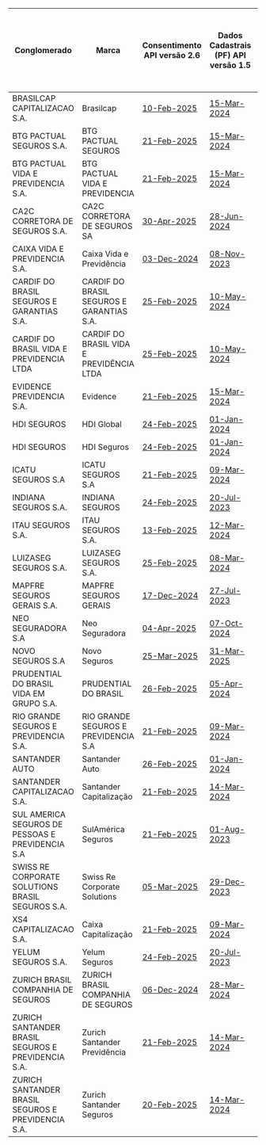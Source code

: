 |                         Conglomerado                          |                     Marca                     |                                                                                                  Consentimento API versão 2.6                                                                                                   |                                                                                                              Dados Cadastrais (PF) API versão 1.5                                                                                                               |                                                                                                              Dados Cadastrais (PJ) API versão 1.5                                                                                                               |                                                                                                     Resources API versão 2.4                                                                                                      | Aceitação e Sucursal no exterior API versão 1.3 | Riscos Financeiros API versão 1.3.1 |                                                                                                                Patrimonial API versão 1.4                                                                                                                 |                                                                                                          Responsabilidade API versão 1.3                                                                                                           |
|----------------------------------------------------|-------------------------------------------|------------------------------------------------------------------------------------------------------------------------------------------------------------------------------------------------------|------------------------------------------------------------------------------------------------------------------------------------------------------------------------------------------------------------------------------|------------------------------------------------------------------------------------------------------------------------------------------------------------------------------------------------------------------------------|------------------------------------------------------------------------------------------------------------------------------------------------------------------------------------------------------------|---|---|----------------------------------------------------------------------------------------------------------------------------------------------------------------------------------------------------------------------------------|----------------------------------------------------------------------------------------------------------------------------------------------------------------------------------------------------------------------|
| BRASILCAP CAPITALIZACAO S.A.                       | Brasilcap                                 | [10-Feb-2025](https://github.com/br-openinsurance/Conformance/blob/main/submissions/functional/consents/2.6.0/15138043_Brasilcap_consents_v2.6.0_07-02-2025.json)                                    | [15-Mar-2024](https://github.com/br-openinsurance/Conformance/blob/main/submissions/functional/customers-personal/1.5.0/15138043_Open-Insurance-Fase-2_customers-personal_v1.5_15-03-2024.json)                              | [15-Mar-2024](https://github.com/br-openinsurance/Conformance/blob/main/submissions/functional/customers-business/1.5.0/15138043_Open-Insurance-Fase-2_customers-business_v1.5_15-03-2024.json)                              | [15-Mar-2024](https://github.com/br-openinsurance/Conformance/blob/main/submissions/functional/resources/2.4.0/15138043_Open-Insurance-Fase-2_resources_v2.4_15-03-2024.json)                              |   |   |                                                                                                                                                                                                                                  |                                                                                                                                                                                                                      |
| BTG PACTUAL SEGUROS S.A.                           | BTG PACTUAL SEGUROS                       | [21-Feb-2025](https://github.com/br-openinsurance/Conformance/blob/main/submissions/functional/consents/2.6.0/32724962_BTG-Pactual-Seguros-OPIN-v2.0.0_consents_v2.6.0_11-04-2025.json)              | [15-Mar-2024](https://github.com/br-openinsurance/Conformance/blob/main/submissions/functional/customers-personal/1.5.0/32724962_BTG-Pactual-Seguros-OPIN-v1.0.0_customers-personal_v1.5_28-02-2024.json)                    | [13-Mar-2024](https://github.com/br-openinsurance/Conformance/blob/main/submissions/functional/customers-business/1.5.0/32724962_BTG-Pactual-Seguros-OPIN-v1.0.0_customers-business_v1.5_28-02-2024.json)                    | [15-Mar-2024](https://github.com/br-openinsurance/Conformance/blob/main/submissions/functional/resources/2.4.0/32724962_BTG-Pactual-Seguros-OPIN-v1.0.0_resources_v2.4_05-03-2024.json)                    |   |   |                                                                                                                                                                                                                                  |                                                                                                                                                                                                                      |
| BTG PACTUAL VIDA E PREVIDENCIA S.A.                | BTG PACTUAL VIDA E PREVIDENCIA            | [21-Feb-2025](https://github.com/br-openinsurance/Conformance/blob/main/submissions/functional/consents/2.6.0/19449767_BTG-Pactual-Vida-e-Prev-OPIN-v2.0.0_consents_v2.6.0_10-04-2025.json)          | [15-Mar-2024](https://github.com/br-openinsurance/Conformance/blob/main/submissions/functional/customers-personal/1.5.0/19449767_BTG-Pactual-Vida-e-Prev-OPIN-v1.0.0_customers-personal_v1.5_28-02-2024.json)                | [15-Mar-2024](https://github.com/br-openinsurance/Conformance/blob/main/submissions/functional/customers-business/1.5.0/19449767_BTG-Pactual-Vida-e-Prev-OPIN-v1.0.0_customers-business_v1.5_28-02-2024.json)                | [15-Mar-2024](https://github.com/br-openinsurance/Conformance/blob/main/submissions/functional/resources/2.4.0/19449767_BTG-Pactual-Vida-e-Prev-OPIN-v1.0.0_resources_v2.4_05-03-2024.json)                |   |   |                                                                                                                                                                                                                                  |                                                                                                                                                                                                                      |
| CA2C CORRETORA DE SEGUROS S.A.                     | CA2C CORRETORA DE SEGUROS SA              | [30-Apr-2025](https://github.com/br-openinsurance/Conformance/blob/main/submissions/functional/consents/2.5.0/29463393_GuruSeg-B3-Lina-OPIN-Consents-v2.5.0_consents_v2.5_28-06-2024.json)           | [28-Jun-2024](https://github.com/br-openinsurance/Conformance/blob/main/submissions/functional/customers-personal/1.5.0/29463393_GuruSeg-B3-Lina-OPIN-Customer-Personal-v1.5.0_customers-personal_v1.5_28-06-2024.json)      | [28-Jun-2024](https://github.com/br-openinsurance/Conformance/blob/main/submissions/functional/customers-business/1.5.0/29463393_GuruSeg-B3-Lina-OPIN-Customer-Business-v1.5.0_customers-business_v1.5_28-06-2024.json)      | [28-Jun-2024](https://github.com/br-openinsurance/Conformance/blob/main/submissions/functional/resources/2.4.0/29463393_GuruSeg-B3-Lina-OPIN-Resources-v2.4.0_resources_v2.4_28-06-2024.json)              |   |   | [09-Sep-2024](https://github.com/br-openinsurance/Conformance/blob/main/submissions/functional/patrimonial/1.4.0/29463393_Guru-B3-Lina-OPIN-Patrimonial-v1.4.0_patrimonial_v1.4-RL-CC-EM-RNRO-GB-LC-RE-AB-RD-GE_09-09-2024.json) | [09-Sep-2024](https://github.com/br-openinsurance/Conformance/blob/main/submissions/functional/responsibility/1.3.0/29463393_Guru-B3-Lina-OPIN-Responsibility-v1.3.0_responsibility_v1.3_09-09-2024.json)            |
| CAIXA VIDA E PREVIDENCIA S.A.                      | Caixa Vida e Previdência                  | [03-Dec-2024](https://github.com/br-openinsurance/Conformance/blob/main/submissions/functional/consents/2.6.0/03730204_Consents-_consents_v2.6.0_02-12-2024.json)                                    | [08-Nov-2023](https://github.com/br-openinsurance/Conformance/blob/main/submissions/functional/customers-personal/1.5.0/03730204_Functional-Tests-for-Customer-Personal-API---based_customers-personal_v1.5_19-04-2024.json) | [08-Nov-2023](https://github.com/br-openinsurance/Conformance/blob/main/submissions/functional/customers-business/1.5.0/03730204_Functional-Tests-for-Customer-Business-API---based_customers-business_v1.5_19-04-2024.json) | [08-Nov-2023](https://github.com/br-openinsurance/Conformance/blob/main/submissions/functional/resources/2.4.0/03730204_Functional-Tests-for-Resources-API---based-on-Swag_resources_v2.4_19-04-2024.json) |   |   |                                                                                                                                                                                                                                  |                                                                                                                                                                                                                      |
| CARDIF DO BRASIL SEGUROS E GARANTIAS S.A.          | CARDIF DO BRASIL SEGUROS E GARANTIAS S.A. | [25-Feb-2025](https://github.com/br-openinsurance/Conformance/blob/main/submissions/functional/consents/2.6.0/08279191_BNPCardif-gar-B3-Lina-Consents-v2.6.0_consents_v2.6.0_25-02-2025.json)        | [10-May-2024](https://github.com/br-openinsurance/Conformance/blob/main/submissions/functional/customers-personal/1.5.0/08279191_CardifGarantias-B3-LINA-OPIN-CustomerPersonal-v1.5_customers-personal_v1.5_10-05-2024.json) | [14-May-2024](https://github.com/br-openinsurance/Conformance/blob/main/submissions/functional/customers-business/1.5.0/08279191_CardifGarantias-B3-LINA-OPIN-CustomerBusiness-v1.5_customers-business_v1.5_14-05-2024.json) | [21-May-2024](https://github.com/br-openinsurance/Conformance/blob/main/submissions/functional/resources/2.4.0/08279191_CardifGarantia-B3-LINA-OPIN-Resources-v2.4.0_resources_v2.4_21-05-2024.json)       |   |   | [02-Mar-2024](https://github.com/br-openinsurance/Conformance/blob/main/submissions/functional/patrimonial/1.4.0/08279191_CardifGar-B3-LINA-OPIN-Patrimonial-v1.4.0_patrimonial_v1.4-RL-EM-RD-GE_02-03-2024.json)                |                                                                                                                                                                                                                      |
| CARDIF DO BRASIL VIDA E PREVIDENCIA LTDA           | CARDIF DO BRASIL VIDA E PREVIDÊNCIA LTDA  | [25-Feb-2025](https://github.com/br-openinsurance/Conformance/blob/main/submissions/functional/consents/2.6.0/03546261_BNPCardif-vida-B3-Lina-Consents-v2.6.0_consents_v2.6.0_25-02-2025.json)       | [10-May-2024](https://github.com/br-openinsurance/Conformance/blob/main/submissions/functional/customers-personal/1.5.0/03546261_CardifVida-B3-LINA-OPIN-CustomerPersonal-v1.5.0_customers-personal_v1.5_10-05-2024.json)    | [14-May-2024](https://github.com/br-openinsurance/Conformance/blob/main/submissions/functional/customers-business/1.5.0/03546261_CardifVida-B3-LINA-OPIN-CustomerBusiness-v1.5.0_customers-business_v1.5_14-05-2024.json)    | [21-May-2024](https://github.com/br-openinsurance/Conformance/blob/main/submissions/functional/resources/2.4.0/03546261_CardifVida-B3-LINA-OPIN-Resources-v2.4.0_resources_v2.4_21-05-2024.json)           |   |   |                                                                                                                                                                                                                                  |                                                                                                                                                                                                                      |
| EVIDENCE PREVIDENCIA S.A.                          | Evidence                                  | [21-Feb-2025](https://github.com/br-openinsurance/Conformance/blob/main/submissions/functional/consents/2.6.0/13615969_evidence-open-id_consents_v2.6.0_21-02-2025.json)                             | [15-Mar-2024](https://github.com/br-openinsurance/Conformance/blob/main/submissions/functional/customers-personal/1.5.0/13615969_EVIDENCE-PREVIDENCIA-SA-CUSTOMERS-PERSONAL-15-MARC_customers-personal_v1.5_16-03-2024.json) |                                                                                                                                                                                                                              | [14-Mar-2024](https://github.com/br-openinsurance/Conformance/blob/main/submissions/functional/resources/2.4.0/13615969_EVIDENCE-PREVIDENCIA-SA-RESOURCES-14-MARCH-2024_resources_v2.4_16-03-2024.json)    |   |   |                                                                                                                                                                                                                                  |                                                                                                                                                                                                                      |
| HDI SEGUROS                                        | HDI Global                                | [24-Feb-2025](https://github.com/br-openinsurance/Conformance/blob/main/submissions/functional/consents/2.6.0/18096627_HDIGlobal-B3-LINA-OPIN-Consents-v2.6.0_consents_v2.6.0_21-02-2025.json)       | [01-Jan-2024](https://github.com/br-openinsurance/Conformance/blob/main/submissions/functional/customers-personal/1.5.0/18096627_HDIGlobal-B3-LINA-OPIN-Customers-Person-v1.5_customers-personal_v1.5_26-03-2024.json)       | [01-Jan-2024](https://github.com/br-openinsurance/Conformance/blob/main/submissions/functional/customers-business/1.5.0/18096627_HDIGlobal-B3-LINA-OPIN-Customers-business-v1.5_customers-business_v1.5_02-04-2024.json)     | [29-Dec-2022](https://github.com/br-openinsurance/Conformance/blob/main/submissions/functional/resources/2.4.0/18096627_HDIGlobal-B3-LINA-OPIN-Resources-v2.4.0_resources_v2.4_23-03-2024.json)            |   |   | [01-Jan-2023](https://github.com/br-openinsurance/Conformance/blob/main/submissions/functional/patrimonial/1.4.0/18096627_HDIGlobal-B3-LINA-OPIN-Patrimonial-v1.4.0_patrimonial_v1.4-EM-RE-RD-LC_29-03-2024.json)                | [01-Nov-2023](https://github.com/br-openinsurance/Conformance/blob/main/submissions/functional/responsibility/1.3.0/18096627_HDI-Global-B3-Lina-OPIN-ins-patrimonial-v1.3.0_responsibility_v1.3_08-11-2023.json)     |
| HDI SEGUROS                                        | HDI Seguros                               | [24-Feb-2025](https://github.com/br-openinsurance/Conformance/blob/main/submissions/functional/consents/2.6.0/29980158_HDI-Seguros-B3-Lina-OPIN-Consents-v2.6.0_consents_v2.6.0_21-02-2025.json)     | [01-Jan-2024](https://github.com/br-openinsurance/Conformance/blob/main/submissions/functional/customers-personal/1.5.0/29980158_HDI-Seguros-B3-Lina-OPIN-Customers-Person-v1.5_customers-personal_v1.5_22-03-2024.json)     | [01-Jan-2024](https://github.com/br-openinsurance/Conformance/blob/main/submissions/functional/customers-business/1.5.0/29980158_HDI-Seguros-B3-Lina-OPIN-Customers-business-v1.5_customers-business_v1.5_02-04-2024.json)   | [01-Jan-2024](https://github.com/br-openinsurance/Conformance/blob/main/submissions/functional/resources/2.4.0/29980158_HDI-Seguros-B3-Lina-OPIN-Resources-v2.4.0_resources_v2.4_22-03-2024.json)          |   |   | [01-Jan-2024](https://github.com/br-openinsurance/Conformance/blob/main/submissions/functional/patrimonial/1.4.0/29980158_HDI-Seguros-B3-Lina-OPIN-ins-patrimonial-v1.4.0_patrimonial_v1.4-RL-EM-CC-RD_02-04-2024.json)          | [01-Nov-2023](https://github.com/br-openinsurance/Conformance/blob/main/submissions/functional/responsibility/1.3.0/29980158_HDI-Seguros-B3-Lina-OPIN-ins-patrimonial-v1.3.0_responsibility_v1.3_08-11-2023.json)    |
| ICATU SEGUROS S.A                                  | ICATU SEGUROS S.A                         | [21-Feb-2025](https://github.com/br-openinsurance/Conformance/blob/main/submissions/functional/consents/2.6.0/42283770_Icatu-Seguros-Auth-Server-v2.0.0_consents_v2.6.0_21-02-2025.json)             | [09-Mar-2024](https://github.com/br-openinsurance/Conformance/blob/main/submissions/functional/customers-personal/1.5.0/42283770_Icatu-Seguros-Auth-Server-v1.4.0_customers-personal_v1.5_09-03-2024.json)                   | [12-Mar-2024](https://github.com/br-openinsurance/Conformance/blob/main/submissions/functional/customers-business/1.5.0/42283770_Icatu-Seguros-Auth-Server-v1.4.0_customers-business_v1.5_12-03-2024.json)                   | [02-Mar-2024](https://github.com/br-openinsurance/Conformance/blob/main/submissions/functional/resources/2.4.0/42283770_Icatu-Seguros-Auth-Server-v1.4.0_resources_v2.4_02-03-2024.json)                   |   |   |                                                                                                                                                                                                                                  |                                                                                                                                                                                                                      |
| INDIANA SEGUROS S.A.                               | INDIANA SEGUROS                           | [24-Feb-2025](https://github.com/br-openinsurance/Conformance/blob/main/submissions/functional/consents/2.6.0/61100145_OpIn_Indiana_consents_V2.6_consents_v2.6.0_20-02-2025.json)                   | [20-Jul-2023](https://github.com/br-openinsurance/Conformance/blob/main/submissions/functional/customers-personal/1.5.0/61100145_OpIn-Liberty-CustomersPersonal-1.5.0_customers-personal_v1.5_20-03-2024.json)               | [19-Jul-2023](https://github.com/br-openinsurance/Conformance/blob/main/submissions/functional/customers-business/1.5.0/61100145_OpIn-Liberty-CustomersBusiness-1.5.0_customers-business_v1.5_20-03-2024.json)               | [19-Jul-2023](https://github.com/br-openinsurance/Conformance/blob/main/submissions/functional/resources/2.4.0/61100145_OpIn-Indiana-Resources-2.4.0_resources_v2.4_26-03-2024.json)                       |   |   |                                                                                                                                                                                                                                  |                                                                                                                                                                                                                      |
| ITAU SEGUROS S.A.                                  | ITAU SEGUROS S.A.                         | [13-Feb-2025](https://github.com/br-openinsurance/Conformance/blob/main/submissions/functional/consents/2.6.0/61557039_2.6.0_consents_v2.6.0_13-02-2025.json)                                        | [12-Mar-2024](https://github.com/br-openinsurance/Conformance/blob/main/submissions/functional/customers-personal/1.5.0/61557039_Itau-Seguros-Open-Insurance-Brazil-v1.4.0_customers-personal_v1.5_12-03-2024.json)          | [12-Mar-2024](https://github.com/br-openinsurance/Conformance/blob/main/submissions/functional/customers-business/1.5.0/61557039_Itau-Seguros-Open-Insurance-Brazil-v1.4.0_customers-business_v1.5_12-03-2024.json)          | [22-Mar-2024](https://github.com/br-openinsurance/Conformance/blob/main/submissions/functional/resources/2.4.0/61557039_Itau-Seguros-Open-Insurance-Brazil-v1.4.0_resources_v2.4_22-03-2024.json)          |   |   | [12-Mar-2024](https://github.com/br-openinsurance/Conformance/blob/main/submissions/functional/patrimonial/1.4.0/61557039_Itau-Seguros-Open-Insurance-Brazil-v1.4.0_patrimonial_v1.4-EM-RD_12-03-2024.json)                      |                                                                                                                                                                                                                      |
| LUIZASEG SEGUROS S.A.                              | LUIZASEG SEGUROS S.A.                     | [25-Feb-2025](https://github.com/br-openinsurance/Conformance/blob/main/submissions/functional/consents/2.6.0/07746953_Luizaseg-B3-Lina-Consents-v2.6.0_consents_v2.6.0_25-02-2025.json)             | [08-Mar-2024](https://github.com/br-openinsurance/Conformance/blob/main/submissions/functional/customers-personal/1.5.0/07746953_LuizaSeguros-B3-LINA-OPIN-Customer-v1.5.0_customers-personal_v1.5_08-03-2024.json)          | [11-Jun-2024](https://github.com/br-openinsurance/Conformance/blob/main/submissions/functional/customers-business/1.5.0/07746953_LuizaSeg-B3-Lina-OPIN-Customer-Business-v1.5.0_customers-business_v1.5_11-06-2024.json)     | [08-Mar-2024](https://github.com/br-openinsurance/Conformance/blob/main/submissions/functional/resources/2.4.0/07746953_LuizaSeguros-B3-LINA-OPIN-Resources-v2.4.0_resources_v2.4_08-03-2024.json)         |   |   | [08-Mar-2024](https://github.com/br-openinsurance/Conformance/blob/main/submissions/functional/patrimonial/1.4.0/07746953_LuizaSeguros-B3-LINA-OPIN-Patrimonial-v1.4.0_patrimonial_v1.4-GE_08-03-2024.json)                      |                                                                                                                                                                                                                      |
| MAPFRE SEGUROS GERAIS S.A.                         | MAPFRE SEGUROS GERAIS                     | [17-Dec-2024](https://github.com/br-openinsurance/Conformance/blob/main/submissions/functional/consents/2.6.0/61074175_MAPFRE_OP_v1_consents_v2.6.0_17-12-2024.json)                                 | [27-Jul-2023](https://github.com/br-openinsurance/Conformance/blob/main/submissions/functional/customers-personal/1.5.0/61074175_MAPFRE-OP-v1_customers-personal_v1.5_28-02-2024.json)                                       | [27-Jul-2023](https://github.com/br-openinsurance/Conformance/blob/main/submissions/functional/customers-business/1.5.0/61074175_MAPFRE-OP-v1_customers-business_v1.5_28-02-2024.json)                                       | [01-Aug-2023](https://github.com/br-openinsurance/Conformance/blob/main/submissions/functional/resources/2.4.0/61074175_MAPFRE-OP-v1_resources_v2.4_28-02-2024.json)                                       |   |   | [15-Mar-2024](https://github.com/br-openinsurance/Conformance/blob/main/submissions/functional/patrimonial/1.4.0/61074175_MAPFRE_OP_v1_patrimonial_v1.4-RL-RE-EM-GE-RD_15-03-2024.json)                                          | [12-Nov-2023](https://github.com/br-openinsurance/Conformance/blob/main/submissions/functional/responsibility/1.3.0/61074175_MAPFRE-OP-v1_responsibility_v1.3_12-11-2023.json)                                       |
| NEO SEGURADORA S.A                                 | Neo Seguradora                            | [04-Apr-2025](https://github.com/br-openinsurance/Conformance/blob/main/submissions/functional/consents/2.6.0/43368571_Neo-consents-2.6_consents_v2.6.0_04-04-2025.json)                             | [07-Oct-2024](https://github.com/br-openinsurance/Conformance/blob/main/submissions/functional/customers-personal/1.5.0/43368571_Neo-Customer-Personal-1.0_customers-personal_v1.5_07-10-2024.json)                          |                                                                                                                                                                                                                              | [11-Oct-2025](https://github.com/br-openinsurance/Conformance/blob/main/submissions/functional/resources/2.4.0/43368571_Neo-Resources-2.4_resources_v2.4_11-04-2025.json)                                  |   |   |                                                                                                                                                                                                                                  |                                                                                                                                                                                                                      |
| NOVO SEGUROS S.A                                   | Novo Seguros                              | [25-Mar-2025](https://github.com/br-openinsurance/Conformance/blob/main/submissions/functional/consents/2.7.0/50182327_Open-Insurance-Brazil-v2.7.0_consents_v2.7.0_24-03-2025.json)                 | [31-Mar-2025](https://github.com/br-openinsurance/Conformance/blob/main/submissions/functional/customers-personal/1.6.0/50182327_Deployment:-Open-Insurance-Brazil-v1.6_customers-personal_v1.6.0_31-03-2025.json)           | [31-Mar-2025](https://github.com/br-openinsurance/Conformance/blob/main/submissions/functional/customers-business/1.6.0/50182327_Open-Insurance-Brazil-v1.6_customers-business_v1.6.0_31-03-2025.json)                       | [31-Mar-2025](https://github.com/br-openinsurance/Conformance/blob/main/submissions/functional/resources/2.5.0/50182327_Open-Insurance-Brazil-v2.5_resources_v2.5.0_31-03-2025.json)                       |   |   |                                                                                                                                                                                                                                  |                                                                                                                                                                                                                      |
| PRUDENTIAL DO BRASIL VIDA EM GRUPO S.A.            | PRUDENTIAL DO BRASIL                      | [26-Feb-2025](https://github.com/br-openinsurance/Conformance/blob/main/submissions/functional/consents/2.6.0/21986074_Consents-v2.6_consents_v2.6.0_26-02-2025.json)                                | [05-Apr-2024](https://github.com/br-openinsurance/Conformance/blob/main/submissions/functional/customers-personal/1.5.0/21986074_Prudencial-B3-LINA-OPIN-Customers-v1.5.0_customers-personal_v1.5_05-04-2024.json)           | [09-Apr-2024](https://github.com/br-openinsurance/Conformance/blob/main/submissions/functional/customers-business/1.5.0/21986074_Prudencial-B3-LINA-OPIN-Customer-v1.5.0_customers-business_v1.5_09-04-2024.json)            | [03-Apr-2024](https://github.com/br-openinsurance/Conformance/blob/main/submissions/functional/resources/2.4.0/21986074_Prudencial-B3-LINA-OPIN-Resources-v2.4.0_resources_v2.4_03-04-2024.json)           |   |   |                                                                                                                                                                                                                                  |                                                                                                                                                                                                                      |
| RIO GRANDE SEGUROS E PREVIDENCIA S.A.              | RIO GRANDE SEGUROS E PREVIDENCIA S.A      | [21-Feb-2025](https://github.com/br-openinsurance/Conformance/blob/main/submissions/functional/consents/2.6.0/01582075_Rio-Grande-Seguradora-Auth-Server-v2.0.0_consents_v2.6.0_21-02-2025.json)     | [09-Mar-2024](https://github.com/br-openinsurance/Conformance/blob/main/submissions/functional/customers-personal/1.5.0/01582075_Rio-Grande-Seguradora-Auth-Server-v1.4.0_customers-personal_v1.5_09-03-2024.json)           | [12-Mar-2024](https://github.com/br-openinsurance/Conformance/blob/main/submissions/functional/customers-business/1.5.0/01582075_Rio-Grande-Seguradora-Auth-Server-v1.4.0_customers-business_v1.5_12-03-2024.json)           | [02-Mar-2024](https://github.com/br-openinsurance/Conformance/blob/main/submissions/functional/resources/2.4.0/01582075_Rio-Grande-Seguradora-Auth-Server-v1.4.0_resources_v2.4_02-03-2024.json)           |   |   |                                                                                                                                                                                                                                  |                                                                                                                                                                                                                      |
| SANTANDER AUTO                                     | Santander Auto                            | [26-Feb-2025](https://github.com/br-openinsurance/Conformance/blob/main/submissions/functional/consents/2.6.0/30617319_Santanderauto-B3-LINA-OPIN-Consents-v2.6.0_consents_v2.6.0_25-02-2025.json)   | [01-Jan-2024](https://github.com/br-openinsurance/Conformance/blob/main/submissions/functional/customers-personal/1.5.0/30617319_Santanderauto-B3-LINA-OPIN-Resources-v2.4.0_customers-personal_v1.5_22-03-2024.json)        | [01-Jan-2024](https://github.com/br-openinsurance/Conformance/blob/main/submissions/functional/customers-business/1.5.0/30617319_SanSanderauto-B3-LINA-OPIN-Customers-business-v1.5_customers-business_v1.5_02-04-2024.json) | [01-Jan-2024](https://github.com/br-openinsurance/Conformance/blob/main/submissions/functional/resources/2.4.0/30617319_-Santanderauto-B3-LINA-OPIN-Resources-v2.4.0_resources_v2.4_22-03-2024.json)       |   |   |                                                                                                                                                                                                                                  |                                                                                                                                                                                                                      |
| SANTANDER CAPITALIZACAO S.A.                       | Santander Capitalização                   | [21-Feb-2025](https://github.com/br-openinsurance/Conformance/blob/main/submissions/functional/consents/2.6.0/03209092_capitalization-customer_consents_v2.6.0_21-02-2025.json)                      | [14-Mar-2024](https://github.com/br-openinsurance/Conformance/blob/main/submissions/functional/customers-personal/1.5.0/03209092_SANTANDER-CAPITALIZACAO-SA-CUSTOMERS-PERSONAL-14-M_customers-personal_v1.5_16-03-2024.json) | [14-Mar-2024](https://github.com/br-openinsurance/Conformance/blob/main/submissions/functional/customers-business/1.5.0/03209092_SANTANDER-CAPITALIZACAO-SA-CUSTOMERS-BUSINESS-14-M_customers-business_v1.5_16-03-2024.json) | [14-Mar-2024](https://github.com/br-openinsurance/Conformance/blob/main/submissions/functional/resources/2.4.0/03209092_SANTANDER-CAPITALIZACAO-SA-RESOURCES-14-MARCH-2024_resources_v2.4_16-03-2024.json) |   |   |                                                                                                                                                                                                                                  |                                                                                                                                                                                                                      |
| SUL AMERICA SEGUROS DE PESSOAS E PREVIDENCIA S.A   | SulAmérica Seguros                        | [21-Feb-2025](https://github.com/br-openinsurance/Conformance/blob/main/submissions/functional/consents/2.6.0/01704513_Sulamerica-B3-Lina-Consents-v2.6.0_consents_v2.6.0_21-02-2025.json)           | [01-Aug-2023](https://github.com/br-openinsurance/Conformance/blob/main/submissions/functional/customers-personal/1.5.0/01704513_SULAMERICA-B3-LINA-OPIN-Customers-v1.5.0_customers-personal_v1.5_26-03-2024.json)           | [01-Aug-2023](https://github.com/br-openinsurance/Conformance/blob/main/submissions/functional/customers-business/1.5.0/01704513_Sulamerica-B3-LINA-OPIN-Customer-Business-v1.5.0_customers-business_v1.5_02-04-2024.json)   | [01-Aug-2023](https://github.com/br-openinsurance/Conformance/blob/main/submissions/functional/resources/2.4.0/01704513_SULAMERICA-B3-LINA-OPIN-Resources-v2.4.0_resources_v2.4_23-03-2024.json)           |   |   |                                                                                                                                                                                                                                  |                                                                                                                                                                                                                      |
| SWISS RE CORPORATE SOLUTIONS BRASIL SEGUROS S.A.   | Swiss Re Corporate Solutions              | [05-Mar-2025](https://github.com/br-openinsurance/Conformance/blob/main/submissions/functional/consents/2.6.0/72145931_Swissre-B3-Lina-Consents-v2.6.0_consents_v2.6.0_27-02-2025.json)              | [29-Dec-2023](https://github.com/br-openinsurance/Conformance/blob/main/submissions/functional/customers-personal/1.5.0/72145931_SwissRe-B3-LINA-OPIN-Customers-v1.5.0_customers-personal_v1.5_13-04-2024.json)              | [29-Dec-2024](https://github.com/br-openinsurance/Conformance/blob/main/submissions/functional/customers-business/1.5.0/72145931_SwissRe-B3-LINA-OPIN-Customers-v1.5.0_customers-business_v1.5_11-04-2024.json)              | [29-Dec-2023](https://github.com/br-openinsurance/Conformance/blob/main/submissions/functional/resources/2.4.0/72145931_SwissRe-B3-LINA-OPIN-Resources-v2.4.0_resources_v2.4_09-04-2024.json)              |   |   | [28-Dec-2023](https://github.com/br-openinsurance/Conformance/blob/main/submissions/functional/patrimonial/1.4.0/72145931_SwissRe-B3-LINA-OPIN-Patrimonial-v1.4.0_patrimonial_v1.4-RE-EM_01-03-2024.json)                        | [28-Dec-2023](https://github.com/br-openinsurance/Conformance/blob/main/submissions/functional/responsibility/1.3.0/72145931_SwissRe-B3-LINA-OPIN-Responsabilidade-v1.3.0_responsibility_v1.3_22-12-2023.json)       |
| XS4 CAPITALIZACAO S.A.                             | Caixa Capitalização                       | [21-Feb-2025](https://github.com/br-openinsurance/Conformance/blob/main/submissions/functional/consents/2.6.0/38155804_Caixa-Capitalização-Auth-Server-v2.0.0_consents_v2.6.0_21-02-2025.json)       | [09-Mar-2024](https://github.com/br-openinsurance/Conformance/blob/main/submissions/functional/customers-personal/1.5.0/38155804_Caixa-Capitalização-Auth-Server-v1.4.0_customers-personal_v1.5_09-03-2024.json)             | [12-Mar-2024](https://github.com/br-openinsurance/Conformance/blob/main/submissions/functional/customers-business/1.5.0/38155804_Caixa-Capitalização-Auth-Server-v1.4.0_customers-business_v1.5_12-03-2024.json)             | [02-Mar-2024](https://github.com/br-openinsurance/Conformance/blob/main/submissions/functional/resources/2.4.0/38155804_Caixa-Capitalização-Auth-Server-v1.4.0_resources_v2.4_02-03-2024.json)             |   |   |                                                                                                                                                                                                                                  |                                                                                                                                                                                                                      |
| YELUM SEGUROS S.A.                                 | Yelum Seguros                             | [24-Feb-2025](https://github.com/br-openinsurance/Conformance/blob/main/submissions/functional/consents/2.6.0/61550141_OpIn_Yelum_Consents-v2.6.0_consents_v2.6.0_20-02-2025.json)                   | [20-Jul-2023](https://github.com/br-openinsurance/Conformance/blob/main/submissions/functional/customers-personal/1.5.0/61550141_OpIn-Liberty-CustomersPersonal-1.5.0_customers-personal_v1.5_19-03-2024.json)               | [20-Jul-2023](https://github.com/br-openinsurance/Conformance/blob/main/submissions/functional/customers-business/1.5.0/61550141_OpIn-Liberty-Customers-1.5.0_customers-business_v1.5_19-03-2024.json)                       | [19-Jul-2023](https://github.com/br-openinsurance/Conformance/blob/main/submissions/functional/resources/2.4.0/61550141_OpIn-Liberty-Resources-2.4.0_resources_v2.4_25-04-2024.json)                       |   |   | [21-Jul-2023](https://github.com/br-openinsurance/Conformance/blob/main/submissions/functional/patrimonial/1.4.0/61550141_OpIn-Liberty-Patrimonial-1.4.0_patrimonial_v1.4-RL-CC-EM-RE-AB-RD-GE_16-03-2024.json)                  | [20-Oct-2023](https://github.com/br-openinsurance/Conformance/blob/main/submissions/functional/responsibility/1.3.0/61550141_OpIn-Liberty-Responsabilidadev1.3.0_responsibility_v1.3_20-10-2023.json)                |
| ZURICH BRASIL COMPANHIA DE SEGUROS                 | ZURICH BRASIL COMPANHIA DE SEGUROS        | [06-Dec-2024](https://github.com/br-openinsurance/Conformance/blob/main/submissions/functional/consents/2.6.0/96348677_CertificaçãoAPIConsents_consents_v2.6.0_02-12-2024.json)                      | [28-Mar-2024](https://github.com/br-openinsurance/Conformance/blob/main/submissions/functional/customers-personal/1.5.0/96348677_CertificaçãoAPICustomerPersonal_customers-personal_v1.5_28-03-2024.json)                    | [28-Mar-2024](https://github.com/br-openinsurance/Conformance/blob/main/submissions/functional/customers-business/1.5.0/96348677_CertificaçãoAPICustomerBusiness_customers-business_v1.5_28-03-2024.json)                    | [11-Apr-2024](https://github.com/br-openinsurance/Conformance/blob/main/submissions/functional/resources/2.4.0/96348677_CertificaçãoAPIResources_resources_v2.4_06-04-2024.json)                           |   |   | [05-Mar-2024](https://github.com/br-openinsurance/Conformance/blob/main/submissions/functional/patrimonial/1.4.0/96348677_CertificaçãoAPIPatrimonial_patrimonial_v1.4-RL-CC-EM-RE-RD-GE_05-03-2024.json)                         | [03-Nov-2023](https://github.com/br-openinsurance/Conformance/blob/main/submissions/functional/responsibility/1.3.0/96348677_APIResponsabilidades_responsibility_v1.3_03-11-2023.json)                               |
| ZURICH SANTANDER BRASIL SEGUROS E PREVIDENCIA S.A. | Zurich Santander Previdência              | [21-Feb-2025](https://github.com/br-openinsurance/Conformance/blob/main/submissions/functional/consents/2.6.0/87376109_zurichsantander-functional-fap1-customer-mar_consents_v2.6.0_18-02-2025.json) | [14-Mar-2024](https://github.com/br-openinsurance/Conformance/blob/main/submissions/functional/customers-personal/1.5.0/87376109_ZURICH-SANTANDER-BRASIL-PREVIDENCIA-SA-CUSTOMERS-P_customers-personal_v1.5_16-03-2024.json) |                                                                                                                                                                                                                              | [13-Mar-2024](https://github.com/br-openinsurance/Conformance/blob/main/submissions/functional/resources/2.4.0/87376109_ZURICH-SANTANDER-BRASIL-PREVIDENCIA-SA-RESOURCES-1_resources_v2.4_16-03-2024.json) |   |   |                                                                                                                                                                                                                                  |                                                                                                                                                                                                                      |
| ZURICH SANTANDER BRASIL SEGUROS E PREVIDENCIA S.A. | Zurich Santander Seguros                  | [20-Feb-2025](https://github.com/br-openinsurance/Conformance/blob/main/submissions/functional/consents/2.6.0/87376109_zurichsantander-functional-fap1-customer-mar_consents_v2.6.0_18-02-2025.json) | [14-Mar-2024](https://github.com/br-openinsurance/Conformance/blob/main/submissions/functional/customers-personal/1.5.0/87376109_ZURICH-SANTANDER-BRASIL-SEGUROS-AS-CUSTOMERS-PERSO_customers-personal_v1.5_16-03-2024.json) | [14-Mar-2024](https://github.com/br-openinsurance/Conformance/blob/main/submissions/functional/customers-business/1.5.0/87376109_ZURICH-SANTANDER-BRASIL-SEGUROS-SA-CUSTOMERS-BUSIN_customers-business_v1.5_16-03-2024.json) | [13-Mar-2024](https://github.com/br-openinsurance/Conformance/blob/main/submissions/functional/resources/2.4.0/87376109_ZURICH-SANTANDER-BRASIL-SEGUROS-SA-RESOURCES-13-MA_resources_v2.4_16-03-2024.json) |   |   | [14-Mar-2024](https://github.com/br-openinsurance/Conformance/blob/main/submissions/functional/patrimonial/1.4.0/87376109_ZURICH-SANTANDER-BRASIL-SEGUROS-SA-PATRIMONIALPFPJ_patrimonial_v1.4-RL-RD-EM-LC_20-03-2024.json)       | [01-Nov-2023](https://github.com/br-openinsurance/Conformance/blob/main/submissions/functional/responsibility/1.3.0/87376109_ZURICH-SANTANDER-BRASIL-SEGUROS-SA-18-OCTOBER-2023_responsibility_v1.3_20-10-2023.json) |
